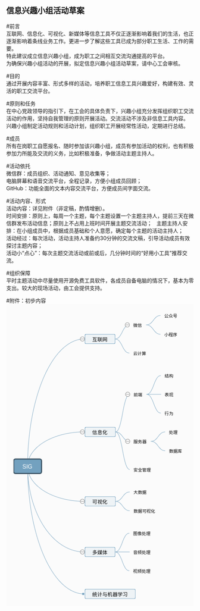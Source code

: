 信息兴趣小组活动草案
--------------------------------------


#前言  
互联网、信息化、可视化、新媒体等信息工具不仅正逐渐影响着我们的生活，也正逐渐影响着条线业务工作。更进一步了解这些工具已成为部分职工生活、工作的需要。  
特此建议成立信息兴趣小组，成为职工之间相互交流沟通提高的平台。  
为确保兴趣小组活动的开展，拟定信息兴趣小组活动草案，请中心工会审核。


#目的  
通过开展内容丰富、形式多样的活动，培养职工信息工具兴趣爱好，构建有效、灵活的职工交流平台。


#原则和任务  
在中心党政领导的指引下，在工会的具体负责下，兴趣小组充分发挥组织职工交流活动的作用，坚持自我管理的原则开展活动。交流活动不涉及非信息工具内容。  
兴趣小组制定活动规则和活动计划，组织职工开展经常性活动，定期进行总结。


#成员  
所有在岗职工自愿报名、随时参加该兴趣小组，成员有参加活动的权利，也有积极参加力所能及交流的义务，比如积极准备，争做活动主题主持人。


#活动依托  
微信群：成员组织、活动通知、意见收集等；  
电脑屏幕和语音交流平台，全程记录，方便小组成员回顾；  
GitHub：功能全面的文本内容交流平台，方便成员间字面交流。


#活动内容、形式  
活动内容：详见附件（非定稿，酌情增删）。  
时间安排：原则上，每周一个主题，每个主题设置一个主题主持人，提前三天在微信群发布活动信息；原则上不占用上班时间开展主题交流活动；  
主题主持人安排：在小组成员中，根据成员基础和个人意愿，确定每个主题的活动主持人；  
活动经过：每次活动，活动主持人准备约30分钟的交流文稿，引导活动成员有效探讨主题内容；  
活动小“点心”：每次主题交流活动或前或后，几分钟时间的“好用小工具”推荐交流。

#组织保障  
平时主题活动中尽量使用开源免费工具软件，各成员自备电脑的情况下，基本为零支出。较大的现场活动，由工会提供支持。

#附件：初步内容    
![兴趣小组部分内容](https://github.com/shuzhizhang/img/blob/master/SIG.png)

